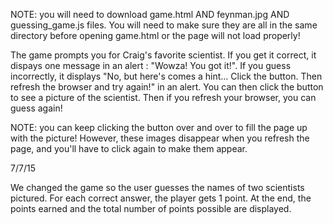 NOTE: you will need to download game.html AND feynman.jpg AND guessing_game.js files. You will need to make sure they are all in the same directory before opening game.html or the page will not load properly!

The game prompts you for Craig's favorite scientist.  If you get it correct, it dispays one message in an alert :  "Wowza! You got it!".  If you guess incorrectly, it displays "No, but here's comes a hint... Click the button. Then refresh the browser and try again!" in an alert.   You can then click the button to see a picture of the scientist. Then if you refresh your browser, you can guess again!

NOTE: you can keep clicking the button over and over to fill the page up with the picture!  However, these images disappear when you refresh the page, and you'll have to click again to make them appear.

7/7/15

We changed the game so the user guesses the names of two scientists pictured.  For each correct answer, the player gets 1 point.  At the end, the points earned and the total number of points possible are displayed.

